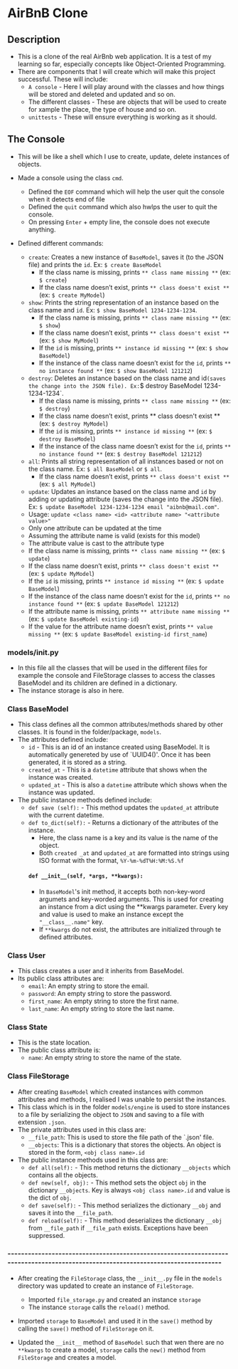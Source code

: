 # AirBnB Clone

## Description
- This is a clone of the real AirBnb web application. It is a test of my learning so far, especially concepts like Object-Oriented Programming.
- There are components that I will create which will make this project successful. These will include:
  - `A console` - Here I will play around with the classes and how things will be stored and deleted and updated and so on.
  - The different classes - These are objects that will be used to create for xample the place, the type of house and so on.
  - `unittests` - These will ensure everything is working as it should.

## The Console
- This will be like a shell which I use to create, update, delete instances of objects.

- Made a console using the class `cmd`.
  - Defined the `EOF` command which will help the user quit the console when it detects end of file
  - Defined the `quit` command which also hwlps the user to quit the console.
  - On pressing `Enter` + empty line, the console does not execute anything.

- Defined different commands:
  - `create`: Creates a new instance of `BaseModel`, saves it (to the JSON file) and prints the `id`. Ex: `$ create BaseModel`
      - If the class name is missing, prints `** class name missing **` (ex: `$ create`)
      - If the class name doesn’t exist, prints `** class doesn't exist **` (ex: `$ create MyModel`)
  - `show`: Prints the string representation of an instance based on the class name and `id`. Ex: `$ show BaseModel 1234-1234-1234`.
      - If the class name is missing, prints `** class name missing **` (ex: `$ show`)
      - If the class name doesn’t exist, prints `** class doesn't exist **` (ex: `$ show MyModel`)
      - If the `id` is missing, prints `** instance id missing **` (ex: `$ show BaseModel`)
      - If the instance of the class name doesn’t exist for the `id`, prints `** no instance found **` (ex: `$ show BaseModel 121212`)
  - `destroy`: Deletes an instance based on the class name and 	id` (saves the change into the JSON file). Ex: `$ destroy BaseModel 1234-1234-1234`.
      - If the class name is missing, prints `** class name missing **` (ex: `$ destroy`)
      - If the class name doesn’t exist, prints ** class doesn't exist ** (ex: `$ destroy MyModel`)
      - If the `id` is missing, prints `** instance id missing **` (ex: `$ destroy BaseModel`)
      - If the instance of the class name doesn’t exist for the `id`, prints `** no instance found **` (ex: `$ destroy BaseModel 121212`)
  - `all`: Prints all string representation of all instances based or not on the class name. Ex: `$ all BaseModel` or `$ all`.
      - If the class name doesn’t exist, prints `** class doesn't exist **` (ex: `$ all MyModel`)
  - `update`: Updates an instance based on the class name and `id` by adding or updating attribute (saves the change into the JSON file). Ex: `$ update BaseModel 1234-1234-1234 email "aibnb@mail.com"`.
  - Usage: `update <class name> <id> <attribute name> "<attribute value>"`
  - Only one attribute can be updated at the time
  - Assuming the attribute name is valid (exists for this model)
  - The attribute value is cast to the attribute type
  - If the class name is missing, prints `** class name missing **` (ex: `$ update`)
  - If the class name doesn’t exist, prints `** class doesn't exist **` (ex: `$ update MyModel`)
  - If the `id` is missing, prints `** instance id missing **` (ex: `$ update BaseModel`)
  - If the instance of the class name doesn’t exist for the `id`, prints `** no instance found **` (ex: `$ update BaseModel 121212`)
  - If the attribute name is missing, prints `** attribute name missing **` (ex: `$ update BaseModel existing-id`)
  - If the value for the attribute name doesn’t exist, prints `** value missing **` (ex: `$ update BaseModel existing-id first_name`)
  
### models/__init__.py
- In this file all the classes that will be used in the different files for example the console and FileStorage classes to access the classes BaseModel and its children are defined in a dictionary.
- The instance storage is also in here.

### Class BaseModel
- This class defines all the common attributes/methods shared by other classes. It is found in the folder/package, `models`.
- The attributes defined include:
  - `id` - This is an id of an instance created using BaseModel. It is automatically genereted by use of `UUID4()'. Once it has been generated, it is stored as a string.
  - `created_at` - This is a `datetime` attribute that shows when the instance was created.
  - `updated_at` - This is also a `datetime` attribute which shows when the instance was updated.
- The public instance methods defined include:
  - `def save (self):` - This method updates the `updated_at` attribute with the current datetime.
  - `def to_dict(self):` - Returns a dictionary of the attributes of the instance.
    - Here, the class name is a key and its value is the name of the object.
    - Both `created _at` and `updated_at` are formatted into strings using ISO format with the format, `%Y-%m-%dT%H:%M:%S.%f`
    #### `def __init__(self, *args, **kwargs):`
    - In `BaseModel`'s init method, it accepts both non-key-word argumets and key-worded arguments. This is used for creating an instance from a dict using the **kwargs parameter. Every key and value is used to make an instance except the `"__class__.name"` key.
    - If `**kwargs` do not exist, the attributes are initialized through te defined attributes.

### Class User
- This class creates a user and it inherits from BaseModel.
- Its public class attributes are:
  - `email`: An empty string to store the email.
  - `password`: An empty string to store the password.
  - `first_name`: An empty string to store the first name.
  - `last_name`: An empty string to store the last name.

### Class State
- This is the state location.
- The public class attribute is:
  - `name`: An empty string to store the name of the state.

### Class FileStorage
- After creating `BaseModel` which created instances with common attributes and methods, I realised I was unable to persist the instances.
- This class which is in the folder `models/engine` is used to store instances to a file by serializing the object to `JSON` and saving to a file with extension `.json`.
- The private attributes used in this class are:
  - `__file_path`: This is used to store the file path of the `.json' file.
  - `__objects`: This is a dictionary that stores the objects. An object is stored in the form, `<obj class name>.id`
- The public instance methods used in this class are:
  - `def all(self):` - This method returns the dictionary `__objects` which contains all the objects.
  - `def new(self, obj):` - This method sets the object `obj` in the dictionary `__objects`. Key is always `<obj class name>.id` and value is the dict of `obj`.
  - `def save(self):` - This method serializes the dictionary `__obj` and saves it into the `__file_path`.
  - `def reload(self):` - This method deserializes the dictionary `__obj` from `__file_path` if `__file_path` exists. Exceptions have been suppressed.

### --------------------------------------------------------------------------------------------------------------------------------

- After creating the `FileStorage` class, the `__init__.py` file in the `models` directory was updated to create an instance of `FileStorage`.
  - Imported `file_storage.py` and created an instance `storage`
  - The instance `storage` calls the `reload()` method.

- Imported `storage` to `BaseModel` and used it in the `save()` method by calling the `save()` method of `FileStorage` on it.
- Updated the `__init__` method of `BaseModel` such that wen there are no `**kwargs` to create a model, `storage` calls the `new()` method from `FileStorage` and creates a model.